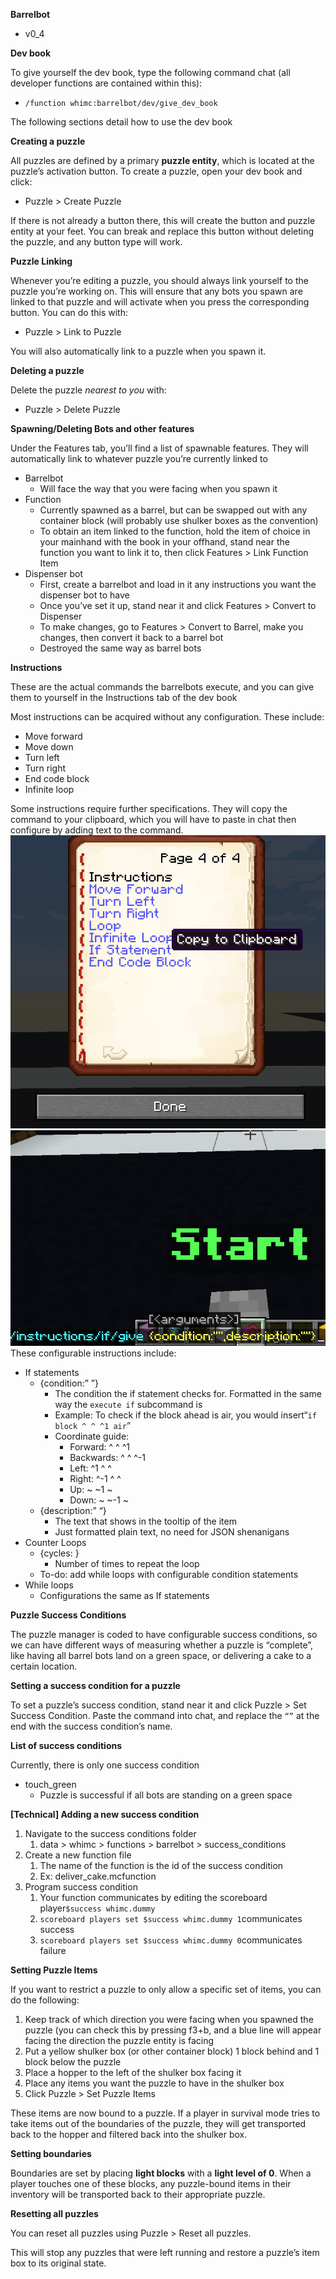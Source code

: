 **Barrelbot**

* v0_4

**Dev book**

To give yourself the dev book, type the following command chat (all developer functions are contained within this):

* `/function whimc:barrelbot/dev/give_dev_book`

The following sections detail how to use the dev book

**Creating a puzzle**

All puzzles are defined by a primary **puzzle entity**, which is located at the puzzle’s activation button. To create a puzzle, open your dev book and click:

* Puzzle &gt; Create Puzzle

If there is not already a button there, this will create the button and puzzle entity at your feet. You can break and replace this button without deleting the puzzle, and any button type will work.

**Puzzle Linking**

Whenever you’re editing a puzzle, you should always link yourself to the puzzle you’re working on. This will ensure that any bots you spawn are linked to that puzzle and will activate when you press the corresponding button. You can do this with:

* Puzzle &gt; Link to Puzzle

You will also automatically link to a puzzle when you spawn it.

**Deleting a puzzle**

Delete the puzzle *nearest to you* with:

* Puzzle &gt; Delete Puzzle

**Spawning/Deleting Bots and other features**

Under the Features tab, you’ll find a list of spawnable features. They will automatically link to whatever puzzle you’re currently linked to

* Barrelbot
    * Will face the way that you were facing when you spawn it
* Function
    * Currently spawned as a barrel, but can be swapped out with any container block (will probably use shulker boxes as the convention)
    * To obtain an item linked to the function, hold the item of choice in your mainhand with the book in your offhand, stand near the function you want to link it to, then click Features &gt; Link Function Item
* Dispenser bot
    * First, create a barrelbot and load in it any instructions you want the dispenser bot to have
    * Once you’ve set it up, stand near it and click Features &gt; Convert to Dispenser
    * To make changes, go to Features &gt; Convert to Barrel, make you changes, then convert it back to a barrel bot
    * Destroyed the same way as barrel bots

**Instructions**

These are the actual commands the barrelbots execute, and you can give them to yourself in the Instructions tab of the dev book

Most instructions can be acquired without any configuration. These include:

* Move forward
* Move down
* Turn left
* Turn right
* End code block
* Infinite loop

Some instructions require further specifications. They will copy the command to your clipboard, which you will have to paste in chat then configure by adding text to the command.
![](./pasted+image+0+1.png)![](./pasted+image+0+2.png)
These configurable instructions include:

* If statements
    * {condition:”  ”}
        * The condition the if statement checks for. Formatted in the same way the `execute if` subcommand is
        * Example: To check if the block ahead is air, you would insert“`if block ^ ^ ^1 air`”
        * Coordinate guide:
            * Forward: ^ ^ ^1
            * Backwards: ^ ^ ^-1
            * Left: ^1 ^ ^
            * Right: ^-1 ^ ^
            * Up: ~ ~1 ~
            * Down: ~ ~-1 ~
    * {description:”  “}
        * The text that shows in the tooltip of the item
        * Just formatted plain text, no need for JSON shenanigans
* Counter Loops
    * {cycles: }
        * Number of times to repeat the loop
    * To-do: add while loops with configurable condition statements
* While loops
    * Configurations the same as If statements

**Puzzle Success Conditions**

The puzzle manager is coded to have configurable success conditions, so we can have different ways of measuring whether a puzzle is “complete”, like having all barrel bots land on a green space, or delivering a cake to a certain location.

**Setting a success condition for a puzzle**

To set a puzzle’s success condition, stand near it and click Puzzle &gt; Set Success Condition. Paste the command into chat, and replace the `“”` at the end with the success condition’s name.

**List of success conditions**

Currently, there is only one success condition

* touch\_green
    * Puzzle is successful if all bots are standing on a green space

**[Technical] Adding a new success condition**

1. Navigate to the success conditions folder
    1. data &gt; whimc &gt; functions &gt; barrelbot &gt; success\_conditions
2. Create a new function file
    1. The name of the function is the id of the success condition
    2. Ex: deliver\_cake.mcfunction
3. Program success condition
    1. Your function communicates by editing the scoreboard player`$success whimc.dummy`
    2. `scoreboard players set $success whimc.dummy 1`communicates success
    3. `scoreboard players set $success whimc.dummy 0`communicates failure

**Setting Puzzle Items**

If you want to restrict a puzzle to only allow a specific set of items, you can do the following:

1. Keep track of which direction you were facing when you spawned the puzzle (you can check this by pressing f3+b, and a blue line will appear facing the direction the puzzle entity is facing
2. Put a yellow shulker box (or other container block) 1 block behind and 1 block below the puzzle
3. Place a hopper to the left of the shulker box facing it
4. Place any items you want the puzzle to have in the shulker box
5. Click Puzzle &gt; Set Puzzle Items

These items are now bound to a puzzle. If a player in survival mode tries to take items out of the boundaries of the puzzle, they will get transported back to the hopper and filtered back into the shulker box.

**Setting boundaries**

Boundaries are set by placing **light blocks** with a **light level of 0**. When a player touches one of these blocks, any puzzle-bound items in their inventory will be transported back to their appropriate puzzle.

**Resetting all puzzles**

You can reset all puzzles using Puzzle &gt; Reset all puzzles.

This will stop any puzzles that were left running and restore a puzzle’s item box to its original state.
